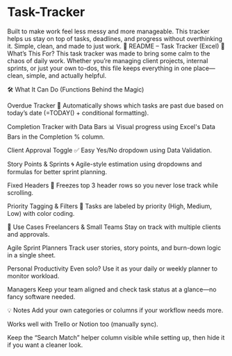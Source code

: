 # Task-Tracker
Built to make work feel less messy and more manageable. This tracker helps us stay on top of tasks, deadlines, and progress without overthinking it. Simple, clean, and made to just work.
📘 README – Task Tracker (Excel)
👋 What’s This For?
This task tracker was made to bring some calm to the chaos of daily work. Whether you’re managing client projects, internal sprints, or just your own to-dos, this file keeps everything in one place—clean, simple, and actually helpful.

🛠️ What It Can Do (Functions Behind the Magic)

Overdue Tracker
🚨 Automatically shows which tasks are past due based on today’s date (=TODAY() + conditional formatting).

Completion Tracker with Data Bars
📊 Visual progress using Excel's Data Bars in the Completion % column.

Client Approval Toggle
✅ Easy Yes/No dropdown using Data Validation.

Story Points & Sprints
🌀 Agile-style estimation using dropdowns and formulas for better sprint planning.

Fixed Headers
🧷 Freezes top 3 header rows so you never lose track while scrolling.

Priority Tagging & Filters
🔺 Tasks are labeled by priority (High, Medium, Low) with color coding.

🧠 Use Cases
Freelancers & Small Teams
Stay on track with multiple clients and approvals.

Agile Sprint Planners
Track user stories, story points, and burn-down logic in a single sheet.

Personal Productivity
Even solo? Use it as your daily or weekly planner to monitor workload.

Managers
Keep your team aligned and check task status at a glance—no fancy software needed.

💡 Notes
Add your own categories or columns if your workflow needs more.

Works well with Trello or Notion too (manually sync).

Keep the “Search Match” helper column visible while setting up, then hide it if you want a cleaner look.




